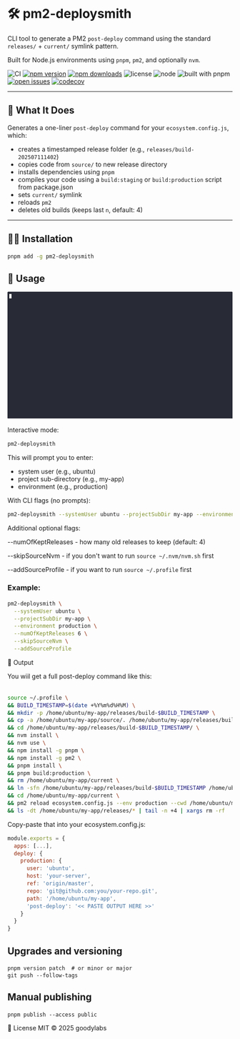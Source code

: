 # 🛠️ pm2-deploysmith

CLI tool to generate a PM2 `post-deploy` command using the standard `releases/` + `current/` symlink pattern.

Built for Node.js environments using `pnpm`, `pm2`, and optionally `nvm`.

![CI](https://github.com/goodylabs/pm2-deploysmith/actions/workflows/ci.yml/badge.svg)
[![npm version](https://img.shields.io/npm/v/pm2-deploysmith.svg)](https://www.npmjs.com/package/pm2-deploysmith)
[![npm downloads](https://img.shields.io/npm/dm/pm2-deploysmith.svg)](https://www.npmjs.com/package/pm2-deploysmith)
![license](https://img.shields.io/npm/l/pm2-deploysmith.svg)
![node](https://img.shields.io/node/v/pm2-deploysmith)
![built with pnpm](https://img.shields.io/badge/built%20with-pnpm-ff69b4.svg)
[![open issues](https://img.shields.io/github/issues/goodylabs/pm2-deploysmith.svg)](https://github.com/goodylabs/pm2-deploysmith/issues)
[![codecov](https://codecov.io/gh/goodylabs/pm2-deploysmith/branch/main/graph/badge.svg)](https://codecov.io/gh/goodylabs/pm2-deploysmith)

---

## 🚀 What It Does

Generates a one-liner `post-deploy` command for your `ecosystem.config.js`, which:

- creates a timestamped release folder (e.g., `releases/build-202507111402`)
- copies code from `source/` to new release directory
- installs dependencies using `pnpm`
- compiles your code using a `build:staging` or `build:production` script from package.json
- sets `current/` symlink
- reloads `pm2`
- deletes old builds (keeps last `n`, default: 4)

---

## 🧑‍💻 Installation

```bash
pnpm add -g pm2-deploysmith
```


## 🏃 Usage

![pm2-deploysmith demo](./docs/pm2-deploysmith-demo.gif)

Interactive mode:

```bash
pm2-deploysmith
```

This will prompt you to enter:

* system user (e.g., ubuntu)
* project sub-directory (e.g., my-app)
* environment (e.g., production)

With CLI flags (no prompts):
```bash
pm2-deploysmith --systemUser ubuntu --projectSubDir my-app --environment production
```

Additional optional flags:

--numOfKeptReleases - how many old releases to keep (default: 4)

--skipSourceNvm - if you don't want to run `source ~/.nvm/nvm.sh` first

--addSourceProfile - if you want to run `source ~/.profile` first


### Example:

```bash
pm2-deploysmith \
  --systemUser ubuntu \
  --projectSubDir my-app \
  --environment production \
  --numOfKeptReleases 6 \
  --skipSourceNvm \
  --addSourceProfile
```

🧪 Output

You wiil get a full post-deploy command like this:

```bash

source ~/.profile \
&& BUILD_TIMESTAMP=$(date +%Y%m%d%H%M) \
&& mkdir -p /home/ubuntu/my-app/releases/build-$BUILD_TIMESTAMP \
&& cp -a /home/ubuntu/my-app/source/. /home/ubuntu/my-app/releases/build-$BUILD_TIMESTAMP/ \
&& cd /home/ubuntu/my-app/releases/build-$BUILD_TIMESTAMP/ \
&& nvm install \
&& nvm use \
&& npm install -g pnpm \
&& npm install -g pm2 \
&& pnpm install \
&& pnpm build:production \
&& rm /home/ubuntu/my-app/current \
&& ln -sfn /home/ubuntu/my-app/releases/build-$BUILD_TIMESTAMP /home/ubuntu/my-app/current \
&& cd /home/ubuntu/my-app/current \
&& pm2 reload ecosystem.config.js --env production --cwd /home/ubuntu/my-app/current \
&& ls -dt /home/ubuntu/my-app/releases/* | tail -n +4 | xargs rm -rf

```

Copy-paste that into your ecosystem.config.js:

```js
module.exports = {
  apps: [...],
  deploy: {
    production: {
      user: 'ubuntu',
      host: 'your-server',
      ref: 'origin/master',
      repo: 'git@github.com:you/your-repo.git',
      path: '/home/ubuntu/my-app',
      'post-deploy': '<< PASTE OUTPUT HERE >>'
    }
  }
}
```

## Upgrades and versioning

```
pnpm version patch  # or minor or major
git push --follow-tags
```

## Manual publishing

```
pnpm publish --access public
```

📄 License
MIT © 2025 goodylabs
